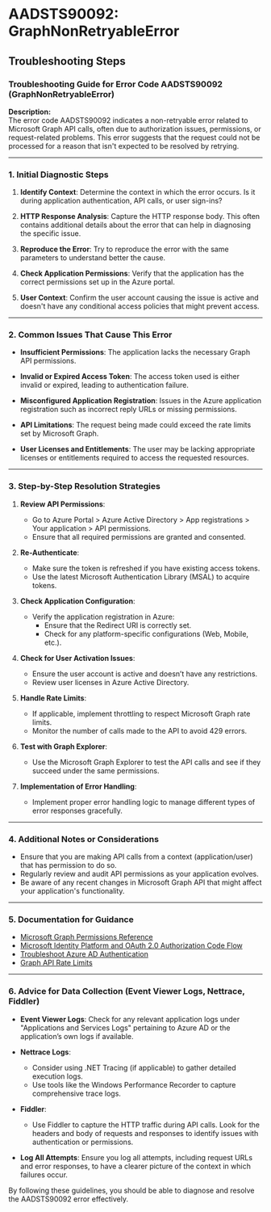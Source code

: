 # AADSTS90092: GraphNonRetryableError


## Troubleshooting Steps
### Troubleshooting Guide for Error Code AADSTS90092 (GraphNonRetryableError)

**Description:**  
The error code AADSTS90092 indicates a non-retryable error related to Microsoft Graph API calls, often due to authorization issues, permissions, or request-related problems. This error suggests that the request could not be processed for a reason that isn't expected to be resolved by retrying.

---

### 1. Initial Diagnostic Steps

1. **Identify Context**: Determine the context in which the error occurs. Is it during application authentication, API calls, or user sign-ins?
   
2. **HTTP Response Analysis**: Capture the HTTP response body. This often contains additional details about the error that can help in diagnosing the specific issue.

3. **Reproduce the Error**: Try to reproduce the error with the same parameters to understand better the cause.

4. **Check Application Permissions**: Verify that the application has the correct permissions set up in the Azure portal.

5. **User Context**: Confirm the user account causing the issue is active and doesn't have any conditional access policies that might prevent access.

---

### 2. Common Issues That Cause This Error

- **Insufficient Permissions**: The application lacks the necessary Graph API permissions.
  
- **Invalid or Expired Access Token**: The access token used is either invalid or expired, leading to authentication failure.

- **Misconfigured Application Registration**: Issues in the Azure application registration such as incorrect reply URLs or missing permissions.

- **API Limitations**: The request being made could exceed the rate limits set by Microsoft Graph.

- **User Licenses and Entitlements**: The user may be lacking appropriate licenses or entitlements required to access the requested resources.

---

### 3. Step-by-Step Resolution Strategies

1. **Review API Permissions**:
   - Go to Azure Portal > Azure Active Directory > App registrations > Your application > API permissions.
   - Ensure that all required permissions are granted and consented.

2. **Re-Authenticate**:
   - Make sure the token is refreshed if you have existing access tokens.
   - Use the latest Microsoft Authentication Library (MSAL) to acquire tokens.

3. **Check Application Configuration**:
   - Verify the application registration in Azure:
     - Ensure that the Redirect URI is correctly set.
     - Check for any platform-specific configurations (Web, Mobile, etc.).

4. **Check for User Activation Issues**:
   - Ensure the user account is active and doesn’t have any restrictions.
   - Review user licenses in Azure Active Directory.

5. **Handle Rate Limits**:
   - If applicable, implement throttling to respect Microsoft Graph rate limits.
   - Monitor the number of calls made to the API to avoid 429 errors.

6. **Test with Graph Explorer**:
   - Use the Microsoft Graph Explorer to test the API calls and see if they succeed under the same permissions.

7. **Implementation of Error Handling**:
   - Implement proper error handling logic to manage different types of error responses gracefully.

---

### 4. Additional Notes or Considerations

- Ensure that you are making API calls from a context (application/user) that has permission to do so.
- Regularly review and audit API permissions as your application evolves.
- Be aware of any recent changes in Microsoft Graph API that might affect your application's functionality.

---

### 5. Documentation for Guidance

- [Microsoft Graph Permissions Reference](https://docs.microsoft.com/en-us/graph/permissions-reference)
- [Microsoft Identity Platform and OAuth 2.0 Authorization Code Flow](https://docs.microsoft.com/en-us/azure/active-directory/develop/v2-oauth2-auth-code-flow)
- [Troubleshoot Azure AD Authentication](https://docs.microsoft.com/en-us/azure/active-directory/develop/troubleshoot-authentication)
- [Graph API Rate Limits](https://docs.microsoft.com/en-us/graph/throttling)

---

### 6. Advice for Data Collection (Event Viewer Logs, Nettrace, Fiddler)

- **Event Viewer Logs**: Check for any relevant application logs under "Applications and Services Logs" pertaining to Azure AD or the application’s own logs if available.

- **Nettrace Logs**: 
  - Consider using .NET Tracing (if applicable) to gather detailed execution logs.
  - Use tools like the Windows Performance Recorder to capture comprehensive trace logs.

- **Fiddler**:
  - Use Fiddler to capture the HTTP traffic during API calls. Look for the headers and body of requests and responses to identify issues with authentication or permissions.

- **Log All Attempts**: Ensure you log all attempts, including request URLs and error responses, to have a clearer picture of the context in which failures occur.

By following these guidelines, you should be able to diagnose and resolve the AADSTS90092 error effectively.